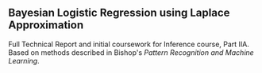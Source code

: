 ## Bayesian Logistic Regression using Laplace Approximation

Full Technical Report and initial coursework for Inference course, Part IIA. Based on methods described in Bishop's _Pattern Recognition and Machine Learning_.
